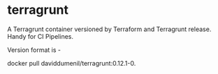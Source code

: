 # terragrunt
A Terragrunt container versioned by Terraform and Terragrunt release. Handy for CI Pipelines.

Version format is <terraform version>-<terragrunt version>

docker pull daviddumenil/terragrunt:0.12.1-0.





